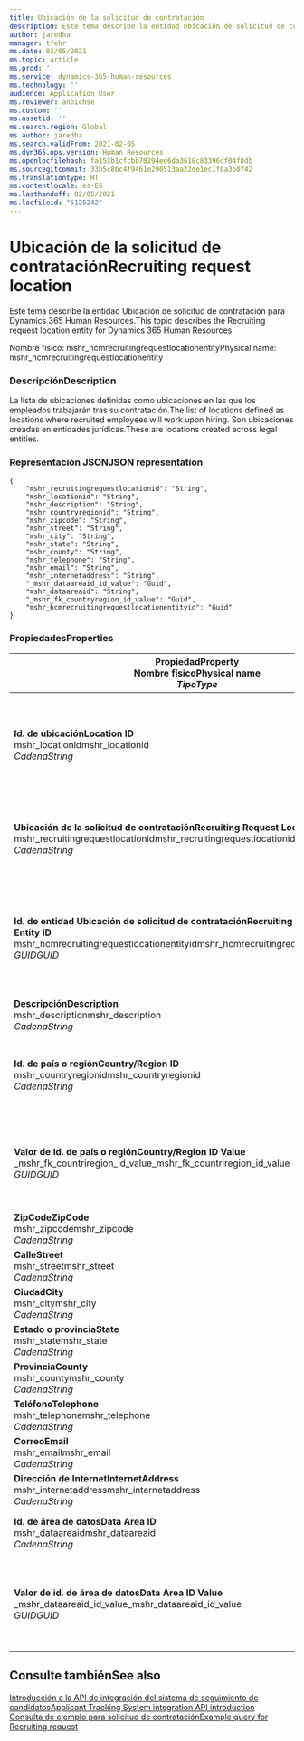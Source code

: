 ```yaml
---
title: Ubicación de la solicitud de contratación
description: Este tema describe la entidad Ubicación de solicitud de contratación para Dynamics 365 Human Resources.
author: jaredha
manager: tfehr
ms.date: 02/05/2021
ms.topic: article
ms.prod: ''
ms.service: dynamics-365-human-resources
ms.technology: ''
audience: Application User
ms.reviewer: anbichse
ms.custom: ''
ms.assetid: ''
ms.search.region: Global
ms.author: jaredha
ms.search.validFrom: 2021-02-05
ms.dyn365.ops.version: Human Resources
ms.openlocfilehash: fa153b1cfcbb70294ed6da3618c83396df04f8db
ms.sourcegitcommit: 33b5c8bc4f9461e290513aa22de1ec1fba3b0742
ms.translationtype: HT
ms.contentlocale: es-ES
ms.lasthandoff: 02/05/2021
ms.locfileid: "5125242"
---
```

# <a name="recruiting-request-location"></a><span data-ttu-id="b629c-103">Ubicación de la solicitud de contratación</span><span class="sxs-lookup"><span data-stu-id="b629c-103">Recruiting request location</span></span>

<span data-ttu-id="b629c-104">Este tema describe la entidad Ubicación de solicitud de contratación para Dynamics 365 Human Resources.</span><span class="sxs-lookup"><span data-stu-id="b629c-104">This topic describes the Recruiting request location entity for Dynamics 365 Human Resources.</span></span>

<span data-ttu-id="b629c-105">Nombre físico: mshr_hcmrecruitingrequestlocationentity</span><span class="sxs-lookup"><span data-stu-id="b629c-105">Physical name: mshr_hcmrecruitingrequestlocationentity</span></span>

### <a name="description"></a><span data-ttu-id="b629c-106">Descripción</span><span class="sxs-lookup"><span data-stu-id="b629c-106">Description</span></span>

<span data-ttu-id="b629c-107">La lista de ubicaciones definidas como ubicaciones en las que los empleados trabajarán tras su contratación.</span><span class="sxs-lookup"><span data-stu-id="b629c-107">The list of locations defined as locations where recruited employees will work upon hiring.</span></span> <span data-ttu-id="b629c-108">Son ubicaciones creadas en entidades jurídicas.</span><span class="sxs-lookup"><span data-stu-id="b629c-108">These are locations created across legal entities.</span></span>

### <a name="json-representation"></a><span data-ttu-id="b629c-109">Representación JSON</span><span class="sxs-lookup"><span data-stu-id="b629c-109">JSON representation</span></span>

```
{
    "mshr_recruitingrequestlocationid": "String",
    "mshr_locationid": "String",
    "mshr_description": "String",
    "mshr_countryregionid": "String",
    "mshr_zipcode": "String",
    "mshr_street": "String",
    "mshr_city": "String",
    "mshr_state": "String",
    "mshr_county": "String",
    "mshr_telephone": "String",
    "mshr_email": "String",
    "mshr_internetaddress": "String",
    "_mshr_dataareaid_id_value": "Guid",
    "mshr_dataareaid": "String",
    "_mshr_fk_countryregion_id_value": "Guid",
    "mshr_hcmrecruitingrequestlocationentityid": "Guid"
}
```

### <a name="properties"></a><span data-ttu-id="b629c-110">Propiedades</span><span class="sxs-lookup"><span data-stu-id="b629c-110">Properties</span></span>

| <span data-ttu-id="b629c-111">Propiedad</span><span class="sxs-lookup"><span data-stu-id="b629c-111">Property</span></span><br><span data-ttu-id="b629c-112">**Nombre físico**</span><span class="sxs-lookup"><span data-stu-id="b629c-112">**Physical name**</span></span><br><span data-ttu-id="b629c-113">**_Tipo_**</span><span class="sxs-lookup"><span data-stu-id="b629c-113">**_Type_**</span></span> | <span data-ttu-id="b629c-114">Utilizar</span><span class="sxs-lookup"><span data-stu-id="b629c-114">Use</span></span> | <span data-ttu-id="b629c-115">Descripción</span><span class="sxs-lookup"><span data-stu-id="b629c-115">Description</span></span> |
| --- | --- | --- |
| <span data-ttu-id="b629c-116">**Id. de ubicación**</span><span class="sxs-lookup"><span data-stu-id="b629c-116">**Location ID**</span></span><br><span data-ttu-id="b629c-117">mshr_locationid</span><span class="sxs-lookup"><span data-stu-id="b629c-117">mshr_locationid</span></span><br><span data-ttu-id="b629c-118">*Cadena*</span><span class="sxs-lookup"><span data-stu-id="b629c-118">*String*</span></span> | <span data-ttu-id="b629c-119">Escribir una vez</span><span class="sxs-lookup"><span data-stu-id="b629c-119">Write-once</span></span><br><span data-ttu-id="b629c-120">Obligatorio</span><span class="sxs-lookup"><span data-stu-id="b629c-120">Required</span></span> | <span data-ttu-id="b629c-121">Identificador de la ubicación de contratación generado por el sistema y legible para el usuario.</span><span class="sxs-lookup"><span data-stu-id="b629c-121">The system-generated, user-readable identifier for the recruiting location.</span></span> |
| <span data-ttu-id="b629c-122">**Ubicación de la solicitud de contratación**</span><span class="sxs-lookup"><span data-stu-id="b629c-122">**Recruiting Request Location**</span></span><br><span data-ttu-id="b629c-123">mshr_recruitingrequestlocationid</span><span class="sxs-lookup"><span data-stu-id="b629c-123">mshr_recruitingrequestlocationid</span></span><br><span data-ttu-id="b629c-124">*Cadena*</span><span class="sxs-lookup"><span data-stu-id="b629c-124">*String*</span></span> | <span data-ttu-id="b629c-125">Escribir una vez</span><span class="sxs-lookup"><span data-stu-id="b629c-125">Write-once</span></span><br><span data-ttu-id="b629c-126">Obligatorio</span><span class="sxs-lookup"><span data-stu-id="b629c-126">Required</span></span> | <span data-ttu-id="b629c-127">Identificador único definido por el usuario para la ubicación de contratación.</span><span class="sxs-lookup"><span data-stu-id="b629c-127">User-defined unique identifier for the recruiting location.</span></span> |
| <span data-ttu-id="b629c-128">**Id. de entidad Ubicación de solicitud de contratación**</span><span class="sxs-lookup"><span data-stu-id="b629c-128">**Recruiting Request Location Entity ID**</span></span><br><span data-ttu-id="b629c-129">mshr_hcmrecruitingrequestlocationentityid</span><span class="sxs-lookup"><span data-stu-id="b629c-129">mshr_hcmrecruitingrequestlocationentityid</span></span><br><span data-ttu-id="b629c-130">*GUID*</span><span class="sxs-lookup"><span data-stu-id="b629c-130">*GUID*</span></span> | <span data-ttu-id="b629c-131">Solo lectura</span><span class="sxs-lookup"><span data-stu-id="b629c-131">Read-only</span></span><br><span data-ttu-id="b629c-132">Obligatorio</span><span class="sxs-lookup"><span data-stu-id="b629c-132">Required</span></span> | <span data-ttu-id="b629c-133">Identificador único generado por el sistema para el registro Ubicación de solicitud de contratación.</span><span class="sxs-lookup"><span data-stu-id="b629c-133">System-generated unique identifier for the recruiting request location record.</span></span> |
| <span data-ttu-id="b629c-134">**Descripción**</span><span class="sxs-lookup"><span data-stu-id="b629c-134">**Description**</span></span><br><span data-ttu-id="b629c-135">mshr_description</span><span class="sxs-lookup"><span data-stu-id="b629c-135">mshr_description</span></span><br><span data-ttu-id="b629c-136">*Cadena*</span><span class="sxs-lookup"><span data-stu-id="b629c-136">*String*</span></span> | <span data-ttu-id="b629c-137">Leer/Escribir</span><span class="sxs-lookup"><span data-stu-id="b629c-137">Read/write</span></span><br><span data-ttu-id="b629c-138">Obligatorio</span><span class="sxs-lookup"><span data-stu-id="b629c-138">Required</span></span> | <span data-ttu-id="b629c-139">Descripción de la ubicación.</span><span class="sxs-lookup"><span data-stu-id="b629c-139">Description of the location.</span></span> |
| <span data-ttu-id="b629c-140">**Id. de país o región**</span><span class="sxs-lookup"><span data-stu-id="b629c-140">**Country/Region ID**</span></span><br><span data-ttu-id="b629c-141">mshr_countryregionid</span><span class="sxs-lookup"><span data-stu-id="b629c-141">mshr_countryregionid</span></span><br><span data-ttu-id="b629c-142">*Cadena*</span><span class="sxs-lookup"><span data-stu-id="b629c-142">*String*</span></span> | <span data-ttu-id="b629c-143">Solo lectura</span><span class="sxs-lookup"><span data-stu-id="b629c-143">Read-only</span></span><br><span data-ttu-id="b629c-144">Opcional</span><span class="sxs-lookup"><span data-stu-id="b629c-144">Optional</span></span> | <span data-ttu-id="b629c-145">Especifica el país o la región donde el candidato tiene la ciudadanía.</span><span class="sxs-lookup"><span data-stu-id="b629c-145">Specifies the country or region where the candidate has citizenship.</span></span> |
| <span data-ttu-id="b629c-146">**Valor de id. de país o región**</span><span class="sxs-lookup"><span data-stu-id="b629c-146">**Country/Region ID Value**</span></span><br><span data-ttu-id="b629c-147">_mshr_fk_countriregion_id_value</span><span class="sxs-lookup"><span data-stu-id="b629c-147">_mshr_fk_countriregion_id_value</span></span><br><span data-ttu-id="b629c-148">*GUID*</span><span class="sxs-lookup"><span data-stu-id="b629c-148">*GUID*</span></span> | <span data-ttu-id="b629c-149">Solo lectura</span><span class="sxs-lookup"><span data-stu-id="b629c-149">Read-only</span></span><br><span data-ttu-id="b629c-150">Opcional</span><span class="sxs-lookup"><span data-stu-id="b629c-150">Optional</span></span><br><span data-ttu-id="b629c-151">Clave externa: mshr_logisticaddresscountryregionentityid de mshr_logisticsaddresscountryregionentity</span><span class="sxs-lookup"><span data-stu-id="b629c-151">Foreign key: mshr_logisticaddresscountryregionentityid of mshr_logisticsaddresscountryregionentity</span></span> | <span data-ttu-id="b629c-152">Identificador único del país o región de la dirección generado por el sistema.</span><span class="sxs-lookup"><span data-stu-id="b629c-152">System-generated unique identifier of the country/region of the address.</span></span> |
| <span data-ttu-id="b629c-153">**ZipCode**</span><span class="sxs-lookup"><span data-stu-id="b629c-153">**ZipCode**</span></span><br><span data-ttu-id="b629c-154">mshr_zipcode</span><span class="sxs-lookup"><span data-stu-id="b629c-154">mshr_zipcode</span></span><br><span data-ttu-id="b629c-155">*Cadena*</span><span class="sxs-lookup"><span data-stu-id="b629c-155">*String*</span></span> | <span data-ttu-id="b629c-156">Solo lectura</span><span class="sxs-lookup"><span data-stu-id="b629c-156">Read-only</span></span><br><span data-ttu-id="b629c-157">Opcional</span><span class="sxs-lookup"><span data-stu-id="b629c-157">Optional</span></span> | <span data-ttu-id="b629c-158">Código postal.</span><span class="sxs-lookup"><span data-stu-id="b629c-158">Zip/postal code.</span></span> |
| <span data-ttu-id="b629c-159">**Calle**</span><span class="sxs-lookup"><span data-stu-id="b629c-159">**Street**</span></span><br><span data-ttu-id="b629c-160">mshr_street</span><span class="sxs-lookup"><span data-stu-id="b629c-160">mshr_street</span></span><br><span data-ttu-id="b629c-161">*Cadena*</span><span class="sxs-lookup"><span data-stu-id="b629c-161">*String*</span></span> | <span data-ttu-id="b629c-162">Solo lectura</span><span class="sxs-lookup"><span data-stu-id="b629c-162">Read-only</span></span><br><span data-ttu-id="b629c-163">Opcional</span><span class="sxs-lookup"><span data-stu-id="b629c-163">Optional</span></span> | <span data-ttu-id="b629c-164">Dirección postal.</span><span class="sxs-lookup"><span data-stu-id="b629c-164">Street address.</span></span> |
| <span data-ttu-id="b629c-165">**Ciudad**</span><span class="sxs-lookup"><span data-stu-id="b629c-165">**City**</span></span><br><span data-ttu-id="b629c-166">mshr_city</span><span class="sxs-lookup"><span data-stu-id="b629c-166">mshr_city</span></span><br><span data-ttu-id="b629c-167">*Cadena*</span><span class="sxs-lookup"><span data-stu-id="b629c-167">*String*</span></span> | <span data-ttu-id="b629c-168">Solo lectura</span><span class="sxs-lookup"><span data-stu-id="b629c-168">Read-only</span></span><br><span data-ttu-id="b629c-169">Opcional</span><span class="sxs-lookup"><span data-stu-id="b629c-169">Optional</span></span> | <span data-ttu-id="b629c-170">Ciudad.</span><span class="sxs-lookup"><span data-stu-id="b629c-170">City.</span></span> |
| <span data-ttu-id="b629c-171">**Estado o provincia**</span><span class="sxs-lookup"><span data-stu-id="b629c-171">**State**</span></span><br><span data-ttu-id="b629c-172">mshr_state</span><span class="sxs-lookup"><span data-stu-id="b629c-172">mshr_state</span></span><br><span data-ttu-id="b629c-173">*Cadena*</span><span class="sxs-lookup"><span data-stu-id="b629c-173">*String*</span></span> | <span data-ttu-id="b629c-174">Solo lectura</span><span class="sxs-lookup"><span data-stu-id="b629c-174">Read-only</span></span><br><span data-ttu-id="b629c-175">Opcional</span><span class="sxs-lookup"><span data-stu-id="b629c-175">Optional</span></span> | <span data-ttu-id="b629c-176">Comunidad autónoma o provincia.</span><span class="sxs-lookup"><span data-stu-id="b629c-176">State or province.</span></span> |
| <span data-ttu-id="b629c-177">**Provincia**</span><span class="sxs-lookup"><span data-stu-id="b629c-177">**County**</span></span><br><span data-ttu-id="b629c-178">mshr_county</span><span class="sxs-lookup"><span data-stu-id="b629c-178">mshr_county</span></span><br><span data-ttu-id="b629c-179">*Cadena*</span><span class="sxs-lookup"><span data-stu-id="b629c-179">*String*</span></span> | <span data-ttu-id="b629c-180">Solo lectura</span><span class="sxs-lookup"><span data-stu-id="b629c-180">Read-only</span></span><br><span data-ttu-id="b629c-181">Opcional</span><span class="sxs-lookup"><span data-stu-id="b629c-181">Optional</span></span> | <span data-ttu-id="b629c-182">Provincia.</span><span class="sxs-lookup"><span data-stu-id="b629c-182">County.</span></span> |
| <span data-ttu-id="b629c-183">**Teléfono**</span><span class="sxs-lookup"><span data-stu-id="b629c-183">**Telephone**</span></span><br><span data-ttu-id="b629c-184">mshr_telephone</span><span class="sxs-lookup"><span data-stu-id="b629c-184">mshr_telephone</span></span><br><span data-ttu-id="b629c-185">*Cadena*</span><span class="sxs-lookup"><span data-stu-id="b629c-185">*String*</span></span> | <span data-ttu-id="b629c-186">Leer/Escribir</span><span class="sxs-lookup"><span data-stu-id="b629c-186">Read/write</span></span><br><span data-ttu-id="b629c-187">Opcional</span><span class="sxs-lookup"><span data-stu-id="b629c-187">Optional</span></span> | <span data-ttu-id="b629c-188">Número de teléfono de la ubicación.</span><span class="sxs-lookup"><span data-stu-id="b629c-188">Telephone number for the location.</span></span> |
| <span data-ttu-id="b629c-189">**Correo**</span><span class="sxs-lookup"><span data-stu-id="b629c-189">**Email**</span></span><br><span data-ttu-id="b629c-190">mshr_email</span><span class="sxs-lookup"><span data-stu-id="b629c-190">mshr_email</span></span><br><span data-ttu-id="b629c-191">*Cadena*</span><span class="sxs-lookup"><span data-stu-id="b629c-191">*String*</span></span> | <span data-ttu-id="b629c-192">Leer/Escribir</span><span class="sxs-lookup"><span data-stu-id="b629c-192">Read/write</span></span><br><span data-ttu-id="b629c-193">Opcional</span><span class="sxs-lookup"><span data-stu-id="b629c-193">Optional</span></span> | <span data-ttu-id="b629c-194">Dirección de correo electrónico.</span><span class="sxs-lookup"><span data-stu-id="b629c-194">Email address.</span></span> |
| <span data-ttu-id="b629c-195">**Dirección de Internet**</span><span class="sxs-lookup"><span data-stu-id="b629c-195">**InternetAddress**</span></span><br><span data-ttu-id="b629c-196">mshr_internetaddress</span><span class="sxs-lookup"><span data-stu-id="b629c-196">mshr_internetaddress</span></span><br><span data-ttu-id="b629c-197">*Cadena*</span><span class="sxs-lookup"><span data-stu-id="b629c-197">*String*</span></span> | <span data-ttu-id="b629c-198">Leer/Escribir</span><span class="sxs-lookup"><span data-stu-id="b629c-198">Read/write</span></span><br><span data-ttu-id="b629c-199">Opcional</span><span class="sxs-lookup"><span data-stu-id="b629c-199">Optional</span></span> | <span data-ttu-id="b629c-200">URL del sitio web de la ubicación.</span><span class="sxs-lookup"><span data-stu-id="b629c-200">URL for the location website.</span></span> |
| <span data-ttu-id="b629c-201">**Id. de área de datos**</span><span class="sxs-lookup"><span data-stu-id="b629c-201">**Data Area ID**</span></span><br><span data-ttu-id="b629c-202">mshr_dataareaid</span><span class="sxs-lookup"><span data-stu-id="b629c-202">mshr_dataareaid</span></span><br><span data-ttu-id="b629c-203">*Cadena*</span><span class="sxs-lookup"><span data-stu-id="b629c-203">*String*</span></span> | <span data-ttu-id="b629c-204">Leer/Escribir</span><span class="sxs-lookup"><span data-stu-id="b629c-204">Read/write</span></span><br><span data-ttu-id="b629c-205">Opcional</span><span class="sxs-lookup"><span data-stu-id="b629c-205">Optional</span></span> | <span data-ttu-id="b629c-206">Especifica la entidad jurídica (empresa).</span><span class="sxs-lookup"><span data-stu-id="b629c-206">Specifies the legal entity (company).</span></span> |
| <span data-ttu-id="b629c-207">**Valor de id. de área de datos**</span><span class="sxs-lookup"><span data-stu-id="b629c-207">**Data Area ID Value**</span></span><br><span data-ttu-id="b629c-208">_mshr_dataareaid_id_value</span><span class="sxs-lookup"><span data-stu-id="b629c-208">_mshr_dataareaid_id_value</span></span><br><span data-ttu-id="b629c-209">*GUID*</span><span class="sxs-lookup"><span data-stu-id="b629c-209">*GUID*</span></span> | <span data-ttu-id="b629c-210">Solo lectura</span><span class="sxs-lookup"><span data-stu-id="b629c-210">Read-only</span></span><br><span data-ttu-id="b629c-211">Opcional</span><span class="sxs-lookup"><span data-stu-id="b629c-211">Optional</span></span><br><span data-ttu-id="b629c-212">Clave externa: entidad cdm_companyid of cdm_company</span><span class="sxs-lookup"><span data-stu-id="b629c-212">Foreign key: cdm_companyid of cdm_company entity</span></span> | <span data-ttu-id="b629c-213">Valor GUID generado por el sistema que identifica a la entidad jurídica (empresa).</span><span class="sxs-lookup"><span data-stu-id="b629c-213">System-generated GUID value identifying the legal entity (company).</span></span> |

## <a name="see-also"></a><span data-ttu-id="b629c-214">Consulte también</span><span class="sxs-lookup"><span data-stu-id="b629c-214">See also</span></span>

[<span data-ttu-id="b629c-215">Introducción a la API de integración del sistema de seguimiento de candidatos</span><span class="sxs-lookup"><span data-stu-id="b629c-215">Applicant Tracking System integration API introduction</span></span>](hr-admin-integration-ats-api-introduction.md)<br>
[<span data-ttu-id="b629c-216">Consulta de ejemplo para solicitud de contratación</span><span class="sxs-lookup"><span data-stu-id="b629c-216">Example query for Recruiting request</span></span>](hr-admin-integration-ats-api-recruiting-request-example-query.md)

